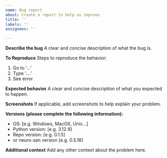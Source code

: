 ```yaml
---
name: Bug report
about: Create a report to help us improve
title: ''
labels: ''
assignees: ''

---
```


**Describe the bug**
A clear and concise description of what the bug is.

**To Reproduce**
Steps to reproduce the behavior:
1. Go to '...'
2. Type '....'
3. See error

**Expected behavior**
A clear and concise description of what you expected to happen.

**Screenshots**
If applicable, add screenshots to help explain your problem.

**Versions (please complete the following information):**
 - OS: [e.g. Windows, MacOX, Unix...]
 - Python version: [e.g. 3.12.9]
 - Repo version: [e.g. 0.1.5]
 - or neuro-san version [e.g. 0.5.18]

**Additional context**
Add any other context about the problem here.
